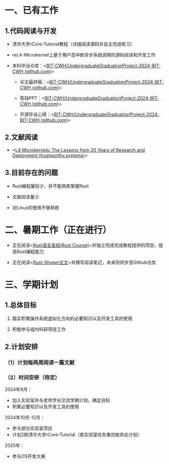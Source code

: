 # 一、已有工作

## 1.代码阅读与开发
  
- 清华大学rCore-Tutorial教程（详细阅读源码并自主完成练习）
  
- reL4-Microkernel上基于用户态中断异步系统调用的源码阅读和开发工作
  
- 本科毕设仓库：<[BIT-CWH/UndergraduateGraduationProject-2024-BIT-CWH (github.com)](https://github.com/BIT-CWH/UndergraduateGraduationProject-2024-BIT-CWH)>

  - 论文最终稿：<[BIT-CWH/UndergraduateGraduationProject-2024-BIT-CWH (github.com)](https://github.com/BIT-CWH/UndergraduateGraduationProject-2024-BIT-CWH/blob/main/%E6%AF%95%E4%B8%9A%E8%AE%BA%E6%96%87/10007_%E5%BE%AE%E5%86%85%E6%A0%B8%E6%93%8D%E4%BD%9C%E7%B3%BB%E7%BB%9FReL4%E4%B8%AD%E5%9F%BA%E4%BA%8E%E7%94%A8%E6%88%B7%E6%80%81%E4%B8%AD%E6%96%AD%E7%9A%84%E5%BC%82%E6%AD%A5%E7%B3%BB%E7%BB%9F%E8%B0%83%E7%94%A8%E8%AE%BE%E8%AE%A1.pdf)>
  
  - 答辩PPT：<[BIT-CWH/UndergraduateGraduationProject-2024-BIT-CWH (github.com)](https://github.com/BIT-CWH/UndergraduateGraduationProject-2024-BIT-CWH/blob/main/%E6%AF%95%E4%B8%9A%E8%AE%BA%E6%96%87/%E9%99%88%E4%BC%9F%E8%B1%AA%E6%AF%95%E4%B8%9A%E8%AE%BE%E8%AE%A1%E7%AD%94%E8%BE%A9PPT.pdf)>
  
  - 开源毕设心得：<[BIT-CWH/UndergraduateGraduationProject-2024-BIT-CWH (github.com)](https://github.com/BIT-CWH/UndergraduateGraduationProject-2024-BIT-CWH/blob/main/%E6%80%BB%E7%BB%93%E4%B8%8E%E4%BA%A4%E6%B5%81/%E5%BC%80%E6%BA%90%E6%AF%95%E8%AE%BE%E6%80%BB%E7%BB%93.md)>

## 2.文献阅读

- <[L4 Microkernels: The Lessons from 20 Years of Research and Deployment (trustworthy.systems)](https://trustworthy.systems/publications/nicta_full_text/8988.pdf)>

## 3.目前存在的问题

- Rust编程量较少，并不能熟练掌握Rust
  
- 文献阅读量少
  
- 对Linux的使用不够熟练

# 二、暑期工作（正在进行）

- 正在阅读<[Rust语言圣经(Rust Course)](https://course.rs/about-book.html)>并独立完成完成教程提供的项目，提高Rust编程能力
  
- 正在阅读<[Rust-Shyper论文](https://www.sciencedirect.com/science/article/abs/pii/S1383762123001273?via%3Dihub)>并撰写阅读笔记，未来将同步至Github仓库

# 三、学期计划

## 1.总体目标

1. 踏实积累操作系统虚拟化方向的必要知识以及开发工具的使用
     
2. 积极参与组内科研项目工作

## 2.计划安排

### （1）计划每两周阅读一篇文献

### （2）时间安排（待定）

2024年9月：
- 加入实验室并与老师学长交流学期计划，确定目标
- 积累必要知识以及开发工具的使用

2024年10月-12月：
- 参与部分实验室项目
- 计划2刷清华大学rCore-Tutorial（若实验室任务重则放弃此计划）

2025年：
- 参与OS开发大赛
